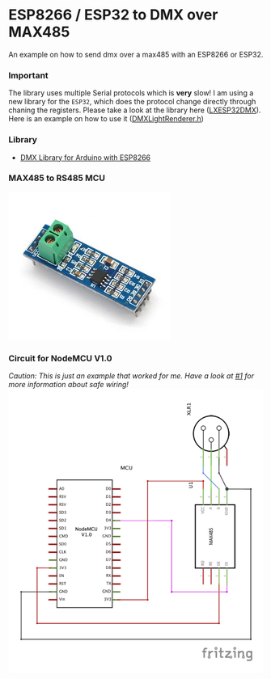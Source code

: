 # ESP8266 / ESP32 to DMX over MAX485
An example on how to send dmx over a max485 with an ESP8266 or ESP32.

### Important
The library uses multiple Serial protocols which is **very** slow! I am using a new library for the `ESP32`, which does the protocol change directly through chaning the registers. Please take a look at the library here ([LXESP32DMX](https://github.com/bildspur/til/tree/master/src/controller/driver/LXESP32DMX)). Here is an example on how to use it ([DMXLightRenderer.h](https://github.com/bildspur/til/blob/master/src/controller/renderer/DMXLightRenderer.h))

### Library
- [DMX Library for Arduino with ESP8266](https://github.com/Rickgg/ESP-Dmx)

### MAX485 to RS485 MCU
[![Max485](documentation/max485.jpg)](https://www.aliexpress.com/item/FREE-SHIPPING-5PCS-LOT-MAX485-module-RS485-module-TTL-turn-RS-485-module-MCU-development-accessories/1738470391.html?spm=2114.search0104.3.57.4be9268aPDQrqa&ws_ab_test=searchweb0_0,searchweb201602_3_10065_10068_204_318_319_10059_10884_10887_100031_10696_450_320_10084_10083_10103_452_10618_535_534_10307_533_532_448_449_10134,searchweb201603_2,ppcSwitch_0&algo_expid=0ea8df45-c2bc-4a0a-afba-c7e46db1f402-8&algo_pvid=0ea8df45-c2bc-4a0a-afba-c7e46db1f402)

### Circuit for NodeMCU V1.0
*Caution: This is just an example that worked for me. Have a look at [#1](https://github.com/cansik/esp-dmx-max485/issues/1) for more information about safe wiring!*
![Circuit](documentation/ESP8266_DMXController_Prototype_schem.png)
